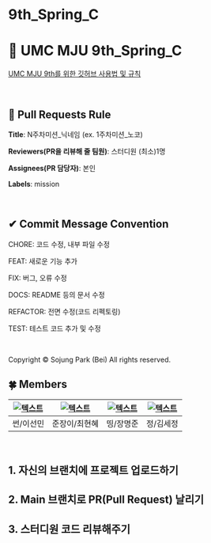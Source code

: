# 9th_Spring_C

# 💚 UMC MJU 9th_Spring_C

[UMC MJU 9th를 위한 깃허브 사용법 및 규칙](https://www.notion.so/makeus-challenge/Git-Hub-268b57f4596b812a8868c18715676502?source=copy_link)

<br>

## 🌱 Pull Requests Rule

**Title**: N주차미션_닉네임 (ex. 1주차미션_노코)

**Reviewers(PR을 리뷰해 줄 팀원)**: 스터디원 (최소)1명

**Assignees(PR 담당자)**: 본인

**Labels**: mission

<br>

## ✔ Commit Message Convention

CHORE: 코드 수정, 내부 파일 수정

FEAT: 새로운 기능 추가

FIX: 버그, 오류 수정

DOCS: README 등의 문서 수정

REFACTOR: 전면 수정(코드 리펙토링)

TEST: 테스트 코드 추가 및 수정

<br>

Copyright © Sojung Park (Bei) All rights reserved.


## 🍀 Members
| [![텍스트](https://avatars.githubusercontent.com/sunm2n)](https://github.com/sunm2n) | [![텍스트](https://avatars.githubusercontent.com/brigadier04)](https://github.com/brigadier04) | [![텍스트](https://avatars.githubusercontent.com/komascode)](https://github.com/komascode) | [![텍스트](https://avatars.githubusercontent.com/sejeong223)](https://github.com/sejeong223) 
|:---:|:---:|:---:|:---:|
| 썬/이선민 | 준장이/최현혜 | 띵/장명준  | 정/김세정 |


<br>

## 1. 자신의 브랜치에 프로젝트 업로드하기

## 2. Main 브랜치로 PR(Pull Request) 날리기

## 3. 스터디원 코드 리뷰해주기